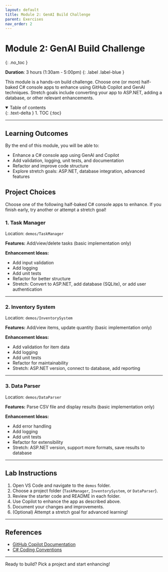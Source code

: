 ```yaml
---
layout: default
title: Module 2: GenAI Build Challenge
parent: Exercises
nav_order: 2
---
```


# Module 2: GenAI Build Challenge
{: .no_toc }

**Duration**: 3 hours (1:30am - 5:00pm)
{: .label .label-blue }

This module is a hands-on build challenge. Choose one (or more) half-baked C# console apps to enhance using GitHub Copilot and GenAI techniques. Stretch goals include converting your app to ASP.NET, adding a database, or other relevant enhancements.

<details open markdown="block">
  <summary>
    Table of contents
  </summary>
  {: .text-delta }
1. TOC
{:toc}
</details>

---

## Learning Outcomes

By the end of this module, you will be able to:
- Enhance a C# console app using GenAI and Copilot
- Add validation, logging, unit tests, and documentation
- Refactor and improve code structure
- Explore stretch goals: ASP.NET, database integration, advanced features

## Project Choices

Choose one of the following half-baked C# console apps to enhance. If you finish early, try another or attempt a stretch goal!

### 1. Task Manager
Location: `demos/TaskManager`

**Features:** Add/view/delete tasks (basic implementation only)

**Enhancement Ideas:**
- Add input validation
- Add logging
- Add unit tests
- Refactor for better structure
- Stretch: Convert to ASP.NET, add database (SQLite), or add user authentication

---

### 2. Inventory System
Location: `demos/InventorySystem`

**Features:** Add/view items, update quantity (basic implementation only)

**Enhancement Ideas:**
- Add validation for item data
- Add logging
- Add unit tests
- Refactor for maintainability
- Stretch: ASP.NET version, connect to database, add reporting

---

### 3. Data Parser
Location: `demos/DataParser`

**Features:** Parse CSV file and display results (basic implementation only)

**Enhancement Ideas:**
- Add error handling
- Add logging
- Add unit tests
- Refactor for extensibility
- Stretch: ASP.NET version, support more formats, save results to database

---

## Lab Instructions

1. Open VS Code and navigate to the `demos` folder.
2. Choose a project folder (`TaskManager`, `InventorySystem`, or `DataParser`).
3. Review the starter code and README in each folder.
4. Use Copilot to enhance the app as described above.
5. Document your changes and improvements.
6. (Optional) Attempt a stretch goal for advanced learning!

---

## References

- [GitHub Copilot Documentation](https://docs.github.com/en/copilot)
- [C# Coding Conventions](https://learn.microsoft.com/en-us/dotnet/csharp/programming-guide/inside-a-program/coding-conventions)

---
Ready to build? Pick a project and start enhancing!

